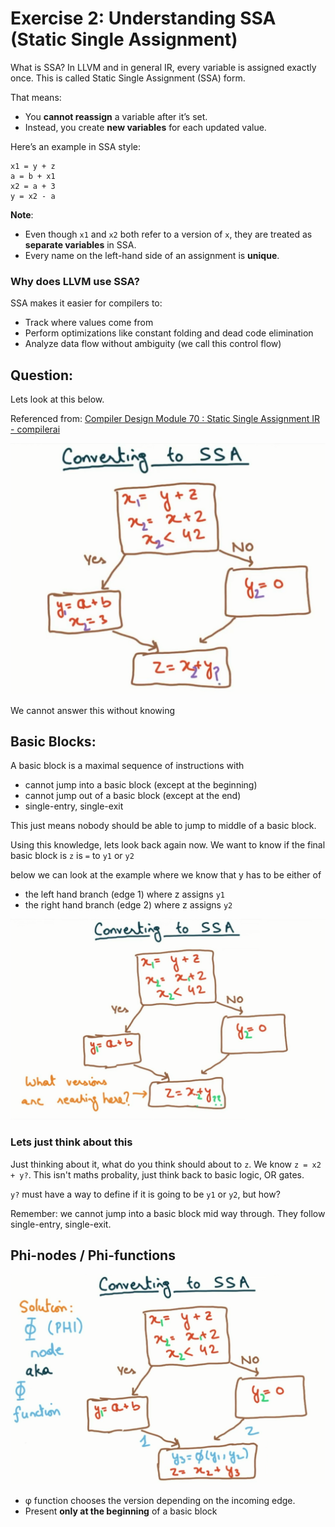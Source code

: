 # Exercise 2: Understanding SSA (Static Single Assignment)

What is SSA?
In LLVM and in general IR, every variable is assigned exactly once. This is called Static Single Assignment (SSA) form.

That means:

- You **cannot reassign** a variable after it’s set.
- Instead, you create **new variables** for each updated value.

Here’s an example in SSA style:
```
x1 = y + z
a = b + x1
x2 = a + 3
y = x2 - a
```
**Note**:
- Even though `x1` and `x2` both refer to a version of `x`, they are treated as **separate variables** in SSA.
- Every name on the left-hand side of an assignment is **unique**.

### Why does LLVM use SSA?

SSA makes it easier for compilers to:
- Track where values come from
- Perform optimizations like constant folding and dead code elimination
- Analyze data flow without ambiguity (we call this control flow)


## Question:

Lets look at this below.

Referenced from:
[Compiler Design Module 70 : Static Single Assignment IR - compilerai](https://www.youtube.com/watch?v=uqTT3gI7KU8)

![SSA Example](ssa_example_2.png)

We cannot answer this without knowing

## Basic Blocks:

A basic block is a maximal sequence of instructions with
- cannot jump into a basic block (except at the beginning)
- cannot jump out of a basic block (except at the end)
- single-entry, single-exit

This just means nobody should be able to jump to middle of a basic block.

Using this knowledge, lets look back again now. We want to know if the final basic block is `z` is `=` to `y1` or `y2`

below we can look at the example where we know that y has to be either of 
- the left hand branch (edge 1) where z assigns `y1`
- the right hand branch (edge 2) where z assigns `y2`

![SSA Example 2](ssa_example.png)

### Lets just think about this

Just thinking about it, what do you think should about to `z`. We know `z = x2 + y?`. This isn't maths probality, just think back to basic logic, OR gates.

`y?` must have a way to define if it is going to be `y1` or `y2`, but how?

Remember: we cannot jump into a basic block mid way through. They follow single-entry, single-exit.

## Phi-nodes / Phi-functions

![SSA Example 1](ssa_example_3.png)

- φ function chooses the version depending on the incoming edge.
- Present **only at the beginning** of a basic block